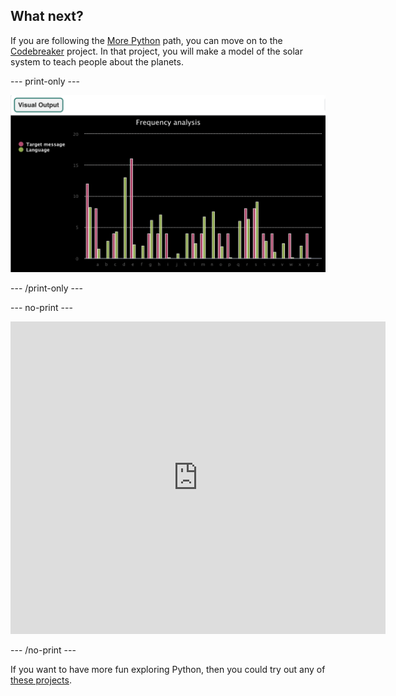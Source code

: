 ## What next?

If you are following the [More Python](https://projects.raspberrypi.org/en/pathways/more-python) path, you can move on to the [Codebreaker](https://projects.raspberrypi.org/en/projects/codebreaker/) project. In that project, you will make a model of the solar system to teach people about the planets.

--- print-only ---

![The codebreaker project](images/codebreaker.png)

--- /print-only ---

--- no-print ---

<iframe src="https://trinket.io/embed/python/8ca5f598e2?outputOnly=true&runOption=run" width="600" height="500" frameborder="0" marginwidth="0" marginheight="0" allowfullscreen></iframe>

--- /no-print ---

If you want to have more fun exploring Python, then you could try out any of [these projects](https://projects.raspberrypi.org/en/projects?software%5B%5D=python).
